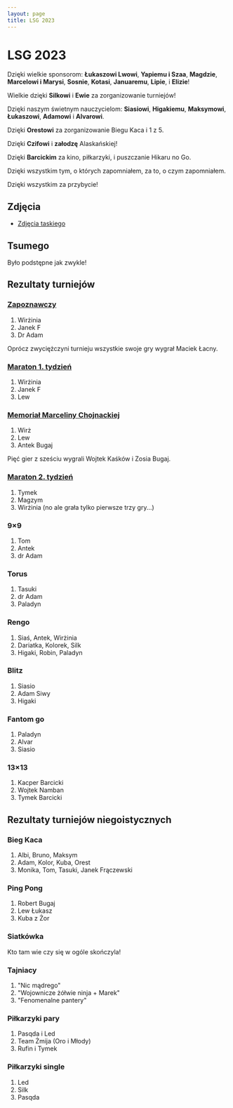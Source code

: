 ```yaml
---
layout: page
title: LSG 2023
---
```


# LSG 2023

Dzięki wielkie sponsorom: **Łukaszowi Lwowi**, **Yapiemu i Szaa**, **Magdzie**, **Marcelowi i Marysi**, **Sosnie**, **Kotasi**, **Januaremu**, **Lipie**, i **Elizie**!

Wielkie dzięki **Silkowi** i **Ewie** za zorganizowanie turniejów!

Dzięki naszym świetnym nauczycielom: **Siasiowi**, **Higakiemu**, **Maksymowi**, **Łukaszowi**, **Adamowi** i **Alvarowi**.

Dzięki **Orestowi** za zorganizowanie Biegu Kaca i 1 z 5.

Dzięki **Czifowi** i **załodzę** Alaskańskiej!

Dzięki **Barcickim** za kino, piłkarzyki, i puszczanie Hikaru no Go.

Dzięki wszystkim tym, o których zapomniałem, za to, o czym zapomniałem.

Dzięki wszystkim za przybycie!

## Zdjęcia

- [Zdjęcia taskiego](https://gallery.tasuki.org/2023/07-lsg)

## Tsumego

Było podstępne jak zwykle!

## Rezultaty turniejów

### [Zapoznawczy](https://www.europeangodatabase.eu/EGD/Tournament_Card.php?&key=T230708E)

1. Wirżinia
2. Janek F
3. Dr Adam

Oprócz zwyciężczyni turnieju wszystkie swoje gry wygrał Maciek Łacny.

### [Maraton 1. tydzień](https://www.europeangodatabase.eu/EGD/Tournament_Card.php?&key=T230710A)

1. Wirżinia
2. Janek F
3. Lew

### [Memoriał Marceliny Chojnackiej](https://www.europeangodatabase.eu/EGD/Tournament_Card.php?&key=T230715F)

1. Wirż
2. Lew
3. Antek Bugaj

Pięć gier z sześciu wygrali Wojtek Kaśków i Zosia Bugaj.

### [Maraton 2. tydzień](https://www.europeangodatabase.eu/EGD/Tournament_Card.php?&key=T230717A)

1. Tymek
2. Magzym
3. Wirżinia (no ale grała tylko pierwsze trzy gry...)

### 9&times;9

1. Tom
2. Antek
3. dr Adam

### Torus

1. Tasuki
2. dr Adam
3. Paladyn

### Rengo

1. Siaś, Antek, Wirżinia
2. Dariatka, Kolorek, Silk
3. Higaki, Robin, Paladyn

### Blitz

1. Siasio
2. Adam Siwy
3. Higaki

### Fantom go

1. Paladyn
2. Alvar
3. Siasio

### 13&times;13

1. Kacper Barcicki
2. Wojtek Namban
3. Tymek Barcicki

## Rezultaty turniejów niegoistycznych

### Bieg Kaca

1. Albi, Bruno, Maksym
2. Adam, Kolor, Kuba, Orest
3. Monika, Tom, Tasuki, Janek Frączewski

### Ping Pong

1. Robert Bugaj
2. Lew Łukasz
3. Kuba z Żor

### Siatkówka

Kto tam wie czy się w ogóle skończyla!

### Tajniacy

1. "Nic mądrego"
2. "Wojownicze żółwie ninja + Marek"
3. "Fenomenalne pantery"

### Piłkarzyki pary

1. Pasqda i Led
2. Team Żmija (Oro i Młody)
3. Rufin i Tymek

### Piłkarzyki single

1. Led
2. Silk
3. Pasqda
